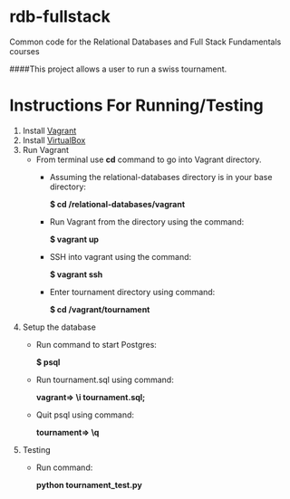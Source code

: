 rdb-fullstack
=============

Common code for the Relational Databases and Full Stack Fundamentals courses

####This project allows a user to run a swiss tournament.

Instructions For Running/Testing
================================

1. Install [Vagrant](https://www.vagrantup.com/)
2. Install [VirtualBox](https://www.virtualbox.org/)
3. Run Vagrant
	* From terminal use **cd** command to go into Vagrant directory.
		* Assuming the relational-databases directory is in your base directory:

			**$ cd /relational-databases/vagrant**
		* Run Vagrant from the directory using the command:

			**$ vagrant up**
		* SSH into vagrant using the command:

			**$ vagrant ssh**
		* Enter tournament directory using command:

			**$ cd /vagrant/tournament**
3. Setup the database
	* Run command to start Postgres:

		**$ psql**
	* Run tournament.sql using command:

		**vagrant=> \i tournament.sql;**
	* Quit psql using command:

		**tournament=> \q**
4. Testing
	* Run command:

		**python tournament_test.py**
